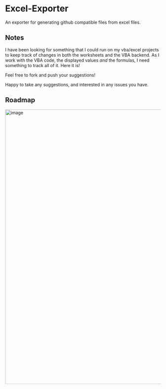 # Excel-Exporter
An exporter for generating github compatible files from excel files.

## Notes

I have been looking for something that I could run on my vba/excel projects to keep track of changes in both the worksheets and the VBA backend. As I work with the VBA code, the displayed values _and_ the formulas, I need something to track all of it. Here it is!

Feel free to fork and push your suggestions!

Happy to take any suggestions, and interested in any issues you have.

## Roadmap
<img width="1117" height="890" alt="image" src="https://github.com/user-attachments/assets/69c0f6ba-5006-46bc-ab13-257e78cdc1c2" />
